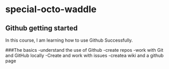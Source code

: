 # special-octo-waddle
## Github getting started
In this course, I am learning how to use Github Successfully. 

###The basics
-understand the use of Github
-create repos
-work with Git and GitHub locally
-Create and work with issues
-createa  wiki and a github page

